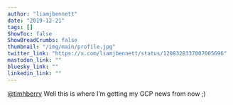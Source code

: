 ```yaml
---
author: "liamjbennett"
date: "2019-12-21"
tags: []
ShowToc: false
ShowBreadCrumbs: false
thumbnail: "/img/main/profile.jpg"
twitter_link: "https://x.com/liamjbennett/status/1208328337007005696"
mastodon_link: ""
bluesky_link: ""
linkedin_link: ""
---
```


[@timhberry](https://x.com/timhberry) Well this is where I’m getting my GCP news from now ;)

